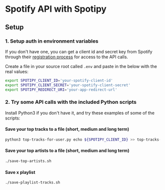 # Spotify API with Spotipy

## Setup

### 1. Setup auth in environment variables

If you don't have one, you can get a client id and secret key from Spotify through their [registration process](https://developer.spotify.com/my-applications/) for access to the API calls.

Create a file in your source root called `.env` and paste in the below with the real values:

```bash
export SPOTIPY_CLIENT_ID='your-spotify-client-id'
export SPOTIPY_CLIENT_SECRET='your-spotify-client-secret'
export SPOTIPY_REDIRECT_URI='your-app-redirect-url'
```

### 2. Try some API calls with the included Python scripts

Install Python3 if you don't have it, and try these examples of some of the scripts:

#### Save your top tracks to a file (short, medium and long term)

```bash
python3 top-tracks-for-user.py echo ${SPOTIPY_CLIENT_ID} >> top-tracks-<DATE>.md`
```

#### Save your top artists to a file (short, medium and long term)

```bash
./save-top-artists.sh
```

#### Save x playlist

```bash
./save-playlist-tracks.sh
```
